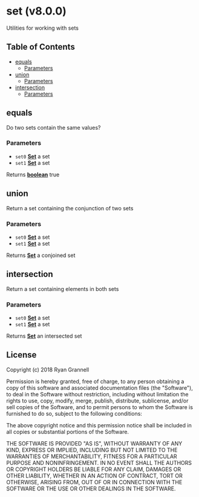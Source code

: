 # set (v8.0.0)

Utilities for working with sets

## Table of Contents

- [equals](#equals)
  * [Parameters](#parameters)
- [union](#union)
  * [Parameters](#parameters-1)
- [intersection](#intersection)
  * [Parameters](#parameters-2)

<!-- Generated by documentation.js. Update this documentation by updating the source code. -->

## equals

Do two sets contain the same values?

### Parameters

-   `set0` **[Set][1]** a set
-   `set1` **[Set][1]** a set

Returns **[boolean][2]** true

## union

Return a set containing the conjunction of two sets

### Parameters

-   `set0` **[Set][1]** a set
-   `set1` **[Set][1]** a set

Returns **[Set][1]** a conjoined set

## intersection

Return a set containing elements in both sets

### Parameters

-   `set0` **[Set][1]** a set
-   `set1` **[Set][1]** a set

Returns **[Set][1]** an intersected set

[1]: https://developer.mozilla.org/docs/Web/JavaScript/Reference/Global_Objects/Set

[2]: https://developer.mozilla.org/docs/Web/JavaScript/Reference/Global_Objects/Boolean

## License


Copyright (c) 2018 Ryan Grannell

Permission is hereby granted, free of charge, to any person obtaining a copy
of this software and associated documentation files (the "Software"), to deal
in the Software without restriction, including without limitation the rights
to use, copy, modify, merge, publish, distribute, sublicense, and/or sell
copies of the Software, and to permit persons to whom the Software is
furnished to do so, subject to the following conditions:

The above copyright notice and this permission notice shall be included in all
copies or substantial portions of the Software.

THE SOFTWARE IS PROVIDED "AS IS", WITHOUT WARRANTY OF ANY KIND, EXPRESS OR
IMPLIED, INCLUDING BUT NOT LIMITED TO THE WARRANTIES OF MERCHANTABILITY,
FITNESS FOR A PARTICULAR PURPOSE AND NONINFRINGEMENT. IN NO EVENT SHALL THE
AUTHORS OR COPYRIGHT HOLDERS BE LIABLE FOR ANY CLAIM, DAMAGES OR OTHER
LIABILITY, WHETHER IN AN ACTION OF CONTRACT, TORT OR OTHERWISE, ARISING FROM,
OUT OF OR IN CONNECTION WITH THE SOFTWARE OR THE USE OR OTHER DEALINGS IN THE
SOFTWARE.